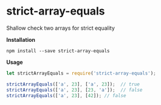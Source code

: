 # strict-array-equals

Shallow check two arrays for strict equality

**Installation**

```
npm install --save strict-array-equals
```


**Usage**

```javascript
let strictArrayEquals = require('strict-array-equals');

strictArrayEquals(['a', 23], ['a', 23]);  // true
strictArrayEquals(['a', 23], [23, 'a']);  // false
strictArrayEquals(['a', 23], [42]); // false
```
